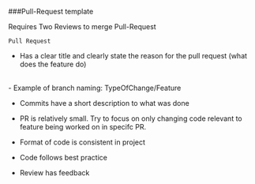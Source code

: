 ###Pull-Request template

Requires Two Reviews to merge Pull-Request

    Pull Request 

- Has a clear title and clearly state the reason for the pull request (what does the feature do)
<br>
   - Example of branch naming: TypeOfChange/Feature
<br>

- Commits have a short description to what was done

- PR is relatively small. Try to focus on only changing code relevant to feature being worked on in specifc PR.

- Format of code is consistent in project

- Code follows best practice

- Review has feedback  
